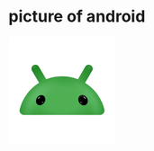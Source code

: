 # picture of android
![Android](https://github.com/zc57534/sbfdzx_top/blob/main/Android/android.svg)
